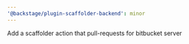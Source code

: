 ```yaml
---
'@backstage/plugin-scaffolder-backend': minor
---
```


Add a scaffolder action that pull-requests for bitbucket server
